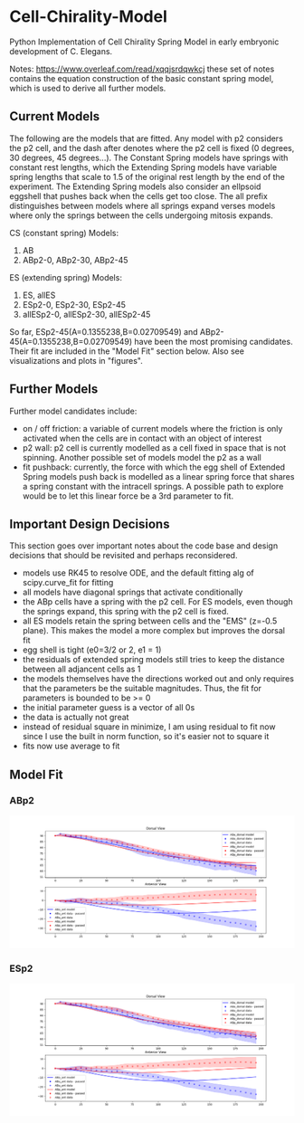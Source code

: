 # Cell-Chirality-Model

Python Implementation of Cell Chirality Spring Model in early embryonic development of C. Elegans.

Notes: https://www.overleaf.com/read/xqqjsrdqwkcj these set of notes contains the equation construction of the basic constant spring model, which is used to derive all further models.

## Current Models

The following are the models that are fitted. Any model with p2 considers the p2 cell, and the dash after denotes where the p2 cell is fixed (0 degrees, 30 degrees, 45 degrees...). The Constant Spring models have springs with constant rest lengths, which the Extending Spring models have variable spring lengths that scale to 1.5 of the original rest length by the end of the experiment. The Extending Spring models also consider an ellpsoid eggshell that pushes back when the cells get too close. The all prefix distinguishes between models where all springs expand verses models where only the springs between the cells undergoing mitosis expands.

CS (constant spring) Models:

1. AB
2. ABp2-0, ABp2-30, ABp2-45

ES (extending spring) Models:

1. ES, allES
2. ESp2-0, ESp2-30, ESp2-45
3. allESp2-0, allESp2-30, allESp2-45

So far, ESp2-45(A=0.1355238,B=0.02709549) and ABp2-45(A=0.1355238,B=0.02709549) have been the most promising candidates. Their fit are included in the "Model Fit" section below. Also see visualizations and plots in "figures".

## Further Models

Further model candidates include:

- on / off friction: a variable of current models where the friction is only activated when the cells are in contact with an object of interest
- p2 wall: p2 cell is currently modelled as a cell fixed in space that is not spinning. Another possible set of models model the p2 as a wall
- fit pushback: currently, the force with which the egg shell of Extended Spring models push back is modelled as a linear spring force that shares a spring constant with the intracell springs. A possible path to explore would be to let this linear force be a 3rd parameter to fit.

## Important Design Decisions

This section goes over important notes about the code base and design decisions that should be revisited and perhaps reconsidered.

- models use RK45 to resolve ODE, and the default fitting alg of scipy.curve_fit for fitting
- all models have diagonal springs that activate conditionally
- the ABp cells have a spring with the p2 cell. For ES models, even though the springs expand, this spring with the p2 cell is fixed.
- all ES models retain the spring between cells and the "EMS" (z=-0.5 plane). This makes the model a more complex but improves the dorsal fit
- egg shell is tight (e0=3/2 or 2, e1 = 1)
- the residuals of extended spring models still tries to keep the distance between all adjancent cells as 1
- the models themselves have the directions worked out and only requires that the parameters be the suitable magnitudes. Thus, the fit for parameters is bounded to be >= 0
- the initial parameter guess is a vector of all 0s
- the data is actually not great
- instead of residual square in minimize, I am using residual to fit now since I use the built in norm function, so it's easier not to square it
- fits now use average to fit

## Model Fit

### ABp2

![CS ABp2 Fit](https://github.com/YouTelllMe/Cell-Chirality-Model/blob/main/figures/CSp2/fit.png)

### ESp2

![ES ESp2 Fit](https://github.com/YouTelllMe/Cell-Chirality-Model/blob/main/figures/ESp2/fit.png)
